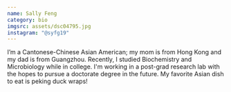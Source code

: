 ```yaml
---
name: Sally Feng
category: bio
imgsrc: assets/dsc04795.jpg
instagram: "@syfg19"
---
```

I’m a Cantonese-Chinese Asian American; my mom is from Hong Kong and my dad is from Guangzhou. Recently, I studied Biochemistry and Microbiology while in college. I'm working in a post-grad research lab with the hopes to pursue a doctorate degree in the future. My favorite Asian dish to eat is peking duck wraps!